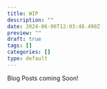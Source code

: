 ```yaml
---
title: WIP
description: ""
date: 2024-06-06T12:03:48.490Z
preview: ""
draft: true
tags: []
categories: []
type: default
---
```


Blog Posts coming Soon!